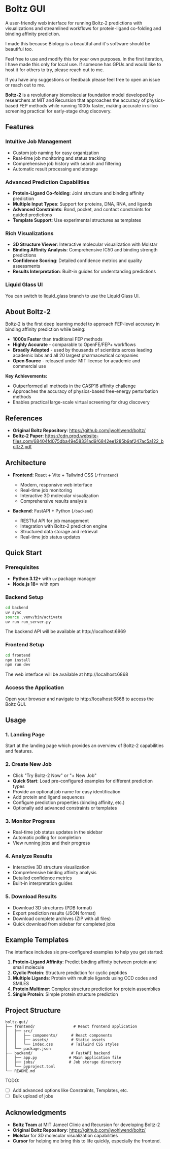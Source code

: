 # Boltz GUI

A user-friendly web interface for running Boltz-2 predictions with visualizations and streamlined workflows for protein-ligand co-folding and binding affinity prediction.

I made this because Biology is a beautiful and it's software should be beautiful too.

Feel free to use and modify this for your own purposes. In the first iteration, I have made this only for local use. If someone has GPUs and would like to host it for others to try, please reach out to me.

If you have any suggestions or feedback please feel free to open an issue or reach out to me.

**Boltz-2** is a revolutionary biomolecular foundation model developed by researchers at MIT and Recursion that approaches the accuracy of physics-based FEP methods while running 1000x faster, making accurate in silico screening practical for early-stage drug discovery.

## Features

### **Intuitive Job Management**
- Custom job naming for easy organization
- Real-time job monitoring and status tracking
- Comprehensive job history with search and filtering
- Automatic result processing and storage

### **Advanced Prediction Capabilities**
- **Protein-Ligand Co-folding**: Joint structure and binding affinity prediction
- **Multiple Input Types**: Support for proteins, DNA, RNA, and ligands
- **Advanced Constraints**: Bond, pocket, and contact constraints for guided predictions
- **Template Support**: Use experimental structures as templates

### **Rich Visualizations**
- **3D Structure Viewer**: Interactive molecular visualization with Molstar
- **Binding Affinity Analysis**: Comprehensive IC50 and binding strength predictions
- **Confidence Scoring**: Detailed confidence metrics and quality assessments
- **Results Interpretation**: Built-in guides for understanding predictions

### **Liquid Glass UI**
You can switch to liquid_glass branch to use the Liquid Glass UI.


## About Boltz-2

Boltz-2 is the first deep learning model to approach FEP-level accuracy in binding affinity prediction while being:

- **1000x Faster** than traditional FEP methods
- **Highly Accurate** - comparable to OpenFE/FEP+ workflows
- **Broadly Adopted** - used by thousands of scientists across leading academic labs and all 20 largest pharmaceutical companies
- **Open Source** - released under MIT license for academic and commercial use

**Key Achievements:**
- Outperformed all methods in the CASP16 affinity challenge
- Approaches the accuracy of physics-based free-energy perturbation methods
- Enables practical large-scale virtual screening for drug discovery

## References

- **Original Boltz Repository**: https://github.com/jwohlwend/boltz/
- **Boltz-2 Paper**: https://cdn.prod.website-files.com/68404fd075dba49e58331ad9/6842ee1285b9af247ac5a122_boltz2.pdf

## Architecture

- **Frontend**: React + Vite + Tailwind CSS (`/frontend`)
  - Modern, responsive web interface
  - Real-time job monitoring
  - Interactive 3D molecular visualization
  - Comprehensive results analysis

- **Backend**: FastAPI + Python (`/backend`)
  - RESTful API for job management
  - Integration with Boltz-2 prediction engine
  - Structured data storage and retrieval
  - Real-time job status updates

## Quick Start

### Prerequisites

- **Python 3.12+** with `uv` package manager
- **Node.js 18+** with npm

### Backend Setup

```bash
cd backend
uv sync
source .venv/bin/activate
uv run run_server.py
```

The backend API will be available at http://localhost:6969

### Frontend Setup

```bash
cd frontend
npm install
npm run dev
```

The web interface will be available at http://localhost:6868

### Access the Application

Open your browser and navigate to http://localhost:6868 to access the Boltz GUI.

## Usage

### 1. **Landing Page**
Start at the landing page which provides an overview of Boltz-2 capabilities and features.

### 2. **Create New Job**
- Click "Try Boltz-2 Now" or "+ New Job"
- **Quick Start**: Load pre-configured examples for different prediction types
- Provide an optional job name for easy identification
- Add protein and ligand sequences
- Configure prediction properties (binding affinity, etc.)
- Optionally add advanced constraints or templates

### 3. **Monitor Progress**
- Real-time job status updates in the sidebar
- Automatic polling for completion
- View running jobs and their progress

### 4. **Analyze Results**
- Interactive 3D structure visualization
- Comprehensive binding affinity analysis
- Detailed confidence metrics
- Built-in interpretation guides

### 5. **Download Results**
- Download 3D structures (PDB format)
- Export prediction results (JSON format)
- Download complete archives (ZIP with all files)
- Quick download from sidebar for completed jobs

## Example Templates

The interface includes six pre-configured examples to help you get started:

1. **Protein-Ligand Affinity**: Predict binding affinity between protein and small molecule
2. **Cyclic Protein**: Structure prediction for cyclic peptides
3. **Multiple Ligands**: Protein with multiple ligands using CCD codes and SMILES
4. **Protein Multimer**: Complex structure prediction for protein assemblies
5. **Single Protein**: Simple protein structure prediction



## Project Structure

```
boltz-gui/
├── frontend/                 # React frontend application
│   ├── src/
│   │   ├── components/      # React components
│   │   ├── assets/          # Static assets
│   │   └── index.css        # Tailwind CSS styles
│   └── package.json
├── backend/                 # FastAPI backend
│   ├── app.py              # Main application file
│   ├── jobs/               # Job storage directory
│   └── pyproject.toml
└── README.md
```

TODO:
- [ ] Add advanced options like Constraints, Templates, etc.
- [ ] Bulk upload of jobs

## Acknowledgments

- **Boltz Team** at MIT Jameel Clinic and Recursion for developing Boltz-2
- **Original Boltz Repository**: https://github.com/jwohlwend/boltz/
- **Molstar** for 3D molecular visualization capabilities
- **Cursor** for helping me bring this to life quickly, especially the frontend.


